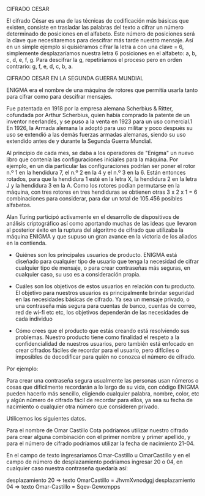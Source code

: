 CIFRADO CESAR

El cifrado César es una de las técnicas de codificación más básicas que existen, consiste en trasladar las palabras del texto a cifrar un número determinado de posiciones en el alfabeto. Este número de posiciones será la clave que necesitaremos para descifrar más tarde nuestro mensaje. Así en un simple ejemplo si quisiéramos cifrar la letra a con una clave = 6, simplemente desplazaríamos nuestra letra 6 posiciones en el alfabeto: a, b, c, d, e, f, g. Para descifrar la g, repetiríamos el proceso pero en orden contrario: g, f, e, d, c, b, a.

CIFRADO CESAR EN LA SEGUNDA GUERRA MUNDIAL

ENIGMA era el nombre de una máquina de rotores que permitía usarla tanto para cifrar como para descifrar mensajes.

Fue patentada en 1918 por la empresa alemana Scherbius & Ritter, cofundada por Arthur Scherbius, quien había comprado la patente de un inventor neerlandés, y se puso a la venta en 1923 para un uso comercial.1 En 1926, la Armada alemana la adoptó para uso militar y poco después su uso se extendió a las demás fuerzas armadas alemanas, siendo su uso extendido antes de y durante la Segunda Guerra Mundial.

Al principio de cada mes, se daba a los operadores de "Enigma" un nuevo libro que contenía las configuraciones iniciales para la máquina. Por ejemplo, en un día particular las configuraciones podrían ser poner el rotor n.º 1 en la hendidura 7, el n.º 2 en la 4 y el n.º 3 en la 6. Están entonces rotados, para que la hendidura 1 esté en la letra X, la hendidura 2 en la letra J y la hendidura 3 en la A. Como los rotores podían permutarse en la máquina, con tres rotores en tres hendiduras se obtienen otras 3 x 2 x 1 = 6 combinaciones para considerar, para dar un total de 105.456 posibles alfabetos.

Alan Turing participó activamente en el desarrollo de dispositivos de análisis criptográfico así como aportando muchas de las ideas que llevaron al posterior éxito en la ruptura del algoritmo de cifrado que utilizaba la máquina ENIGMA y que supuso un gran avance en la victoria de los aliados en la contienda.

* Quiénes son los principales usuarios de producto.
ENIGMA está diseñado para cualquier tipo de usuario que tenga la necesidad de cifrar cualquier tipo de mensaje, o para crear contraseñas más seguras, en cualquier caso, su uso es a consideración propia.

* Cuáles son los objetivos de estos usuarios en relación con tu producto.
El objetivo para nuestros usuarios es principalmente brindar seguridad en las necesidades básicas de cifrado.
Ya sea un mensaje privado, o una contraseña más segura para cuentas de banco, cuentas de correo, red de wi-fi etc etc, los objetivos dependerán de las necesidades de cada individuo

* Cómo crees que el producto que estás creando está resolviendo sus problemas.
Nuestro producto tiene como finalidad el respeto a la confidencialidad de nuestros usuarios, pero también está enfocado en crear cifrados fáciles de recordar para el usuario, pero difíciles o imposibles de decodificar para quién no conozca el número de cifrado.

Por ejemplo:

Para crear una contraseña segura usualmente las personas usan números o cosas que dificilmente recordarán a lo largo de su vida, con código ENIGMA pueden hacerlo más sencillo, eligiendo cualquier palabra, nombre, color, etc y algún número de cifrado fácil de recordar para ellos, ya sea su fecha de nacimiento o cualquier otra número que consideren privado.

Utilicemos los siguientes datos.

Para el nombre de Omar Castillo Cota podríamos utilizar nuestro cifrado para crear alguna combinación con el primer nombre y primer apellido, y para el número de cifrado podríamos utilizar la fecha de nacimiento 21-04.

En el campo de texto ingresaríamos Omar-Castillo u OmarCastillo y en el campo de número de desplazamiento podríamos ingresar 20 o 04, en cualquier caso nuestra contraseña quedaría así:

desplazamiento 20 => texto OmarCastillo =   JhvmXvnodggj
desplazamiento 04 => texto Omar-Castillo =  Sqev-Gewxmpps
